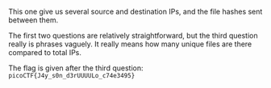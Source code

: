 This one give us several source and destination IPs, and the file hashes sent between them.

The first two questions are relatively straightforward, but the third question really is phrases vaguely.
It really means how many unique files are there compared to total IPs.

The flag is given after the third question: ```picoCTF{J4y_s0n_d3rUUUULo_c74e3495}```
